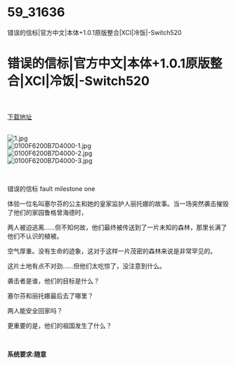 # 59_31636
错误的信标|官方中文|本体+1.0.1原版整合|XCI|冷饭|-Switch520
# 错误的信标|官方中文|本体+1.0.1原版整合|XCI|冷饭|-Switch520
 <br/></br>
[下载地址](https://www.switch520.cc/article/31636 "下载地址")
<br/></br>

<p><img title="1.jpg" src="https://www.switch520.cc/muke_img/2022_05_22_9631500e49402.jpg" alt="1.jpg"><br>
<img title="0100F6200B7D4000-1.jpg" src="https://www.switch520.cc/muke_img/2022_05_22_4af456ca5af01.jpg" alt="0100F6200B7D4000-1.jpg"><br>
<img title="0100F6200B7D4000-2.jpg" src="https://www.switch520.cc/muke_img/2022_05_22_c4bd8501801fe.jpg" alt="0100F6200B7D4000-2.jpg"><br>
<img title="0100F6200B7D4000-3.jpg" src="https://www.switch520.cc/muke_img/2022_05_22_d2a24fbf92f26.jpg" alt="0100F6200B7D4000-3.jpg"></p>
<p>&nbsp;</p>
<p>错误的信标 fault milestone one</p>
<p>体验一位名叫塞尔芬的公主和她的皇家监护人丽托娜的故事。当一场突然袭击摧毁了他们的家园鲁格曾海德时，</p>
<p>两人被迫逃离……但不知何故，他们最终被传送到了一片未知的森林，那里长满了他们不认识的植被。</p>
<p>空气厚重。没有生命的迹象，这对于这样一片茂密的森林来说是非常罕见的。</p>
<p>这片土地有点不对劲……但他们太吃惊了，没注意到什么。</p>
<p>袭击者是谁，他们的目标是什么？</p>
<p>塞尔芬和丽托娜最后去了哪里？</p>
<p>两人能安全回家吗？</p>
<p>更重要的是，他们的祖国发生了什么？</p>
<p>&nbsp;</p>
<p><strong>系统要求:随意</strong></p>



